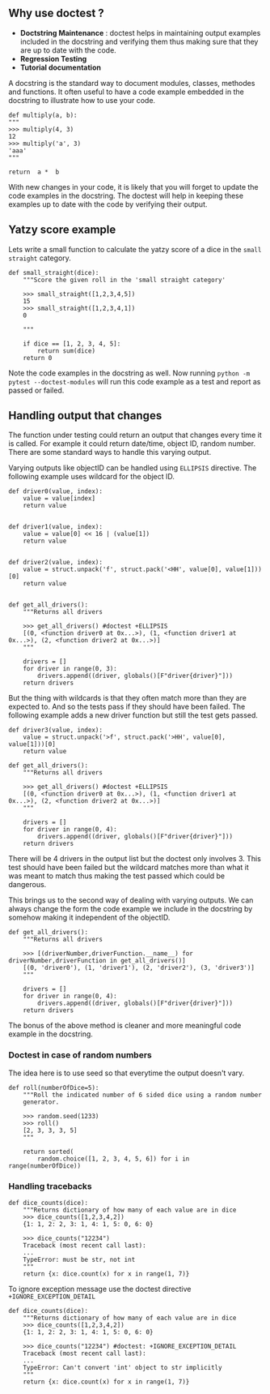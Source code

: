 ## Why use doctest ?
- **Doctstring Maintenance** : doctest helps in maintaining output examples included in the docstring and verifying them thus making sure that they are up to date with the code.
- **Regression Testing**
- **Tutorial documentation**

A docstring is the standard way to document modules, classes, methodes and functions. It often useful to have a code example embedded in the docstring to illustrate how to use your code. 

    def multiply(a, b):    
    """
    >>> multiply(4, 3)
    12
    >>> multiply('a', 3)
    'aaa'
    """
    
    return  a *  b

With new changes in your code, it is likely that you will forget to update the code examples in the docstring. The doctest will help in keeping these examples up to date with the code by verifying their output. 

## Yatzy score example

Lets write a small function to calculate the yatzy score of a dice in the `small straight` category. 

    def small_straight(dice):
        """Score the given roll in the 'small straight category'
    
        >>> small_straight([1,2,3,4,5])
        15
        >>> small_straight([1,2,3,4,1])
        0
    
        """
    
        if dice == [1, 2, 3, 4, 5]:
            return sum(dice)
        return 0

Note the code examples in the docstring as well. Now running `python -m pytest --doctest-modules` will run this code example as a test and report as passed or failed. 

## Handling output that changes

The function under testing could return an output that changes every time it is called. For example it could return date/time, object ID, random number. There are some standard ways to handle this varying output.

Varying outputs like objectID can be handled using `ELLIPSIS` directive. The following example uses wildcard for the object ID.

    def driver0(value, index):
        value = value[index]
        return value
    
    
    def driver1(value, index):
        value = value[0] << 16 | (value[1])
        return value
    
    
    def driver2(value, index):
        value = struct.unpack('f', struct.pack('<HH', value[0], value[1]))[0]
        return value
    
    
    def get_all_drivers():
        """Returns all drivers
    
        >>> get_all_drivers() #doctest +ELLIPSIS
        [(0, <function driver0 at 0x...>), (1, <function driver1 at 0x...>), (2, <function driver2 at 0x...>)]
        """
    
        drivers = []
        for driver in range(0, 3):
            drivers.append((driver, globals()[F"driver{driver}"]))
        return drivers

But the thing with wildcards is that they often match more than they are expected to. And so the tests pass if they should have been failed. The following example adds a new driver function but still the test gets passed. 

    
    
    def driver3(value, index):
	    value = struct.unpack('>f', struct.pack('>HH', value[0], value[1]))[0]
	    return value
    
    def get_all_drivers():
        """Returns all drivers
    
        >>> get_all_drivers() #doctest +ELLIPSIS
        [(0, <function driver0 at 0x...>), (1, <function driver1 at 0x...>), (2, <function driver2 at 0x...>)]
        """
    
        drivers = []
        for driver in range(0, 4):
            drivers.append((driver, globals()[F"driver{driver}"]))
        return drivers

There will be 4 drivers in the output list but the doctest only involves 3. This test should have been failed but the wildcard matches more than what it was meant to match thus making the test passed which could be dangerous.

This brings us to the second way of dealing with varying outputs. We can always change the form the code example we include in the docstring by somehow making it independent of the objectID.

    def get_all_drivers():
        """Returns all drivers
    
        >>> [(driverNumber,driverFunction.__name__) for driverNumber,driverFunction in get_all_drivers()]
        [(0, 'driver0'), (1, 'driver1'), (2, 'driver2'), (3, 'driver3')]
        """
    
        drivers = []
        for driver in range(0, 4):
            drivers.append((driver, globals()[F"driver{driver}"]))
        return drivers

The bonus of the above method is cleaner and more meaningful code example in the docstring.

### Doctest in case of random numbers
The idea here is to use seed so that everytime the output doesn't vary.


    def roll(numberOfDice=5):
        """Roll the indicated number of 6 sided dice using a random number
        generator.
        
        >>> random.seed(1233)
        >>> roll()
        [2, 3, 3, 3, 5]
        """
    
        return sorted(
            random.choice([1, 2, 3, 4, 5, 6]) for i in range(numberOfDice))

### Handling tracebacks

    def dice_counts(dice):
        """Returns dictionary of how many of each value are in dice
        >>> dice_counts([1,2,3,4,2])
        {1: 1, 2: 2, 3: 1, 4: 1, 5: 0, 6: 0}
    
        >>> dice_counts("12234")
        Traceback (most recent call last):
        ...
        TypeError: must be str, not int
        """
        return {x: dice.count(x) for x in range(1, 7)}

To ignore exception message use the doctest directive  `+IGNORE_EXCEPTION_DETAIL`

    def dice_counts(dice):
        """Returns dictionary of how many of each value are in dice
        >>> dice_counts([1,2,3,4,2])
        {1: 1, 2: 2, 3: 1, 4: 1, 5: 0, 6: 0}
    
        >>> dice_counts("12234") #doctest: +IGNORE_EXCEPTION_DETAIL
        Traceback (most recent call last):
        ...
        TypeError: Can't convert 'int' object to str implicitly
        """
        return {x: dice.count(x) for x in range(1, 7)}

<!--stackedit_data:
eyJoaXN0b3J5IjpbLTEyMDE4ODUyODFdfQ==
-->